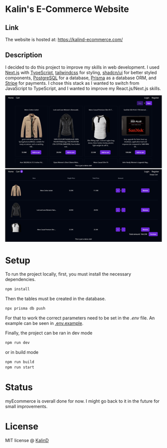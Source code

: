 # Kalin's E-Commerce Website

## Link
The website is hosted at: https://kalind-ecommerce.com/

## Description 
I decided to do this project to improve my skills in web development. I used [Next.js](https://nextjs.org/) with [TypeScript](https://www.typescriptlang.org/), [tailwindcss](https://tailwindcss.com/) for styling, [shadcn/ui](https://ui.shadcn.com/) for better styled components, [PostgreSQL](https://www.postgresql.org/) for a database, [Prisma](https://www.prisma.io/) as a database ORM, and [Stripe](https://stripe.com/) for payments. I chose this stack as I wanted to switch from JavaScript to TypeScript, and I wanted to improve my React.js/Next.js skills.

![Image of the home page on Desktop](./github-images/desktop%20-%20home%20page.png)
![Image of the cart page on Desktop](./github-images/desktop%20-%20cart.png)

# Setup
To run the project locally, first, you must install the necessary dependencies.

```sh
npm install
```

Then the tables must be created in the database.
```sh 
npx prisma db push
```

For that to work the correct parameters need to be set in the *.env* file. An example can be seen in [.env.example](https://github.com/KalinD/myEcommerce).

Finally, the project can be ran in dev mode
```sh
npm run dev
```
or in build mode
```sh
npm run build
npm run start
```

# Status
myEcommerce is overall done for now. I might go back to it in the future for small improvements.

# License
MIT license @ [KalinD](https://github.com/KalinD)
